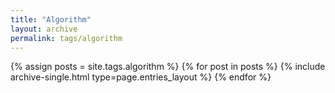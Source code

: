 ```yaml
---
title: "Algorithm"
layout: archive
permalink: tags/algorithm
---
```


{% assign posts = site.tags.algorithm %}
{% for post in posts %} {% include archive-single.html type=page.entries_layout %} {% endfor %}